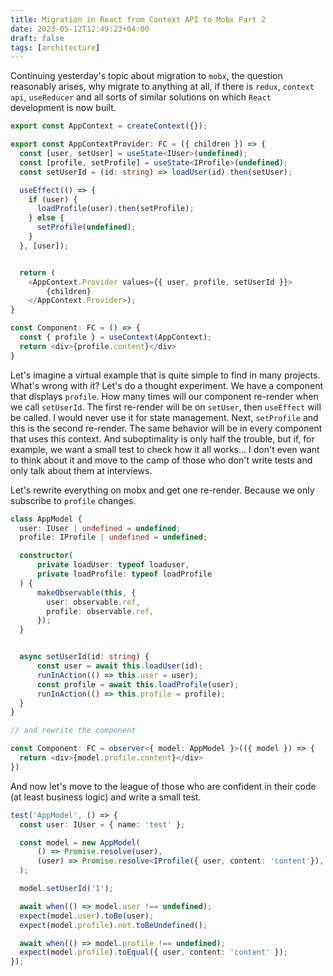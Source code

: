 ```yaml
---
title: Migration in React from Context API to Mobx Part 2
date: 2023-05-12T12:49:23+04:00
draft: false
tags: [architecture]
---
```


Continuing yesterday's topic about migration to `mobx`, the question reasonably arises, why migrate to anything at all, if there is `redux`, `context api`, `useReducer` and all sorts of similar solutions on which `React` development is now built.

```ts
export const AppContext = createContext({});

export const AppContextProvider: FC = ({ children }) => {
  const [user, setUser] = useState<IUser>(undefined);
  const [profile, setProfile] = useState<IProfile>(undefined);
  const setUserId = (id: string) => loadUser(id).then(setUser);

  useEffect(() => {
    if (user) {
      loadProfile(user).then(setProfile);
    } else {
      setProfile(undefined);
    }
  }, [user]);


  return (
	<AppContext.Provider values={{ user, profile, setUserId }}>
		{children}
	</AppContext.Provider>);
}

const Component: FC = () => {
  const { profile } = useContext(AppContext);
  return <div>{profile.content}</div>
}
```

Let's imagine a virtual example that is quite simple to find in many projects. What's wrong with it?
Let's do a thought experiment. We have a component that displays `profile`. How many times will our component re-render when we call `setUserId`. The first re-render will be on `setUser`, then `useEffect` will be called. I would never use it for state management. Next, `setProfile` and this is the second re-render. The same behavior will be in every component that uses this context.
And suboptimality is only half the trouble, but if, for example, we want a small test to check how it all works... I don't even want to think about it and move to the camp of those who don't write tests and only talk about them at interviews.

Let's rewrite everything on mobx and get one re-render. Because we only subscribe to `profile` changes.

```ts
class AppModel {
  user: IUser | undefined = undefined;
  profile: IProfile | undefined = undefined;

  constructor(
	  private loadUser: typeof loaduser,
	  private loadProfile: typeof loadProfile
  ) {
	  makeObservable(this, {
	    user: observable.ref,
	    profile: observable.ref,
	  });
  }


  async setUserId(id: string) {
	  const user = await this.loadUser(id);
	  runInAction(() => this.user = user);
	  const profile = await this.loadProfile(user);
	  runInAction(() => this.profile = profile);
  }
}

// and rewrite the component

const Component: FC = observer<{ model: AppModel }>(({ model }) => {
  return <div>{model.profile.content}</div>
})
```

And now let's move to the league of those who are confident in their code (at least business logic) and write a small test.

```ts
test('AppModel', () => {
  const user: IUser = { name: 'test' };

  const model = new AppModel(
	  () => Promise.resolve(user),
	  (user) => Promise.resolve<IProfile({ user, content: 'content'}),
  );

  model.setUserId('1');

  await when(() => model.user !== undefined);
  expect(model.user).toBe(user);
  expect(model.profile).not.toBeUndefined();

  await when(() => model.profile !== undefined);
  expect(model.profile).toEqual({ user, content: 'content' });
});
```
